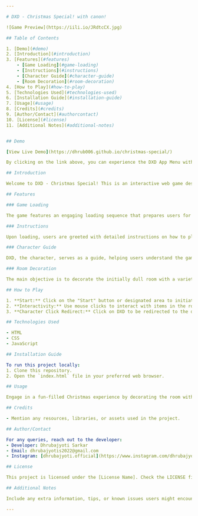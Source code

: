 ```yaml
---

# DXD - Christmas Special! with canon!

![Game Preview](https://iili.io/JRdtcCX.jpg)

## Table of Contents

1. [Demo](#demo)
2. [Introduction](#introduction)
3. [Features](#features)
    - [Game Loading](#game-loading)
    - [Instructions](#instructions)
    - [Character Guide](#character-guide)
    - [Room Decoration](#room-decoration)
4. [How to Play](#how-to-play)
5. [Technologies Used](#technologies-used)
6. [Installation Guide](#installation-guide)
7. [Usage](#usage)
8. [Credits](#credits)
9. [Author/Contact](#authorcontact)
10. [License](#license)
11. [Additional Notes](#additional-notes)


## Demo

[View Live Demo](https://dhrub006.github.io/christmas-special/)

By clicking on the link above, you can experience the DXD App Menu with Lock Screen in action.

## Introduction

Welcome to DXD - Christmas Special! This is an interactive web game designed for the festive season. Get ready to decorate a room with Christmas gifts and engage with a character named DXD!

## Features

### Game Loading

The game features an engaging loading sequence that prepares users for the festive experience.

### Instructions

Upon loading, users are greeted with detailed instructions on how to play the game.

### Character Guide

DXD, the character, serves as a guide, helping users understand the game mechanics and offering hints throughout the gameplay.

### Room Decoration

The main objective is to decorate the initially dull room with a variety of Christmas gifts and the character itself.

## How to Play

1. **Start:** Click on the "Start" button or designated area to initiate the game.
2. **Interactivity:** Use mouse clicks to interact with items in the room and follow DXD's guidance.
3. **Character Click Redirect:** Click on DXD to be redirected to the developer's Instagram handle.

## Technologies Used

- HTML
- CSS
- JavaScript

## Installation Guide

To run this project locally:
1. Clone this repository.
2. Open the `index.html` file in your preferred web browser.

## Usage

Engage in a fun-filled Christmas experience by decorating the room with gifts and interacting with DXD!

## Credits

- Mention any resources, libraries, or assets used in the project.

## Author/Contact

For any queries, reach out to the developer:
- Developer: Dhrubajyoti Sarkar 
- Email: dhrubajyotis2022@gmail.com 
- Instagram: [dhrubajyoti.official](https://www.instagram.com/dhrubajyoti.official/)

## License

This project is licensed under the [License Name]. Check the LICENSE file for details.

## Additional Notes

Include any extra information, tips, or known issues users might encounter.

---
```

